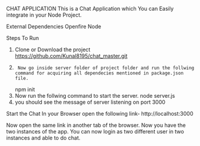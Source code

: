 CHAT APPLICATION
This is a Chat Application which You can Easily
integrate in your Node Project. 

External Dependencies
Openfire
Node

Steps To Run
1. Clone or Download the project
https://github.com/Kunal8195/chat_master.git
2.      Now go inside server folder of project folder and run the follwing command for acquiring all dependecies mentioned in package.json file.
    npm init
  3.    Now run the follwing command to start the server.
     node server.js    
  4.   you should see the message of server listening on port 3000 


Start the Chat
In your Browser open the following link-
http://localhost:3000

Now open the same link in another tab of the browser.
Now you have the two instances of the app.
You can now login as two different user in two instances and able to do chat.

